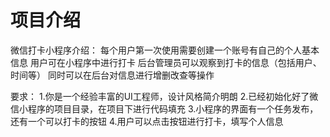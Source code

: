 # 项目介绍
微信打卡小程序介绍：
每个用户第一次使用需要创建一个账号有自己的个人基本信息
用户可在小程序中进行打卡
后台管理员可以观察到打卡的信息（包括用户、时间等）
同时可以在后台对信息进行增删改查等操作

要求：
1.你是一个经验丰富的UI工程师，设计风格简介明朗
2.已经初始化好了微信小程序的项目目录，在项目下进行代码填充
3.小程序的界面有一个任务发布，还有一个可以打卡的按钮
4.用户可以点击按钮进行打卡，填写个人信息